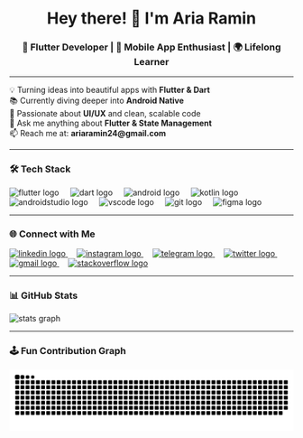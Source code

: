 <h1 align="center">Hey there! 👋 I'm Aria Ramin</h1>

<h3 align="center">🚀 Flutter Developer | 📱 Mobile App Enthusiast | 🌍 Lifelong Learner</h3>

---

<p>
  💡 Turning ideas into beautiful apps with <b>Flutter & Dart</b> <br>
  📚 Currently diving deeper into <b>Android Native</b> <br>
  🎯 Passionate about <b>UI/UX</b> and clean, scalable code <br>
  💬 Ask me anything about <b>Flutter & State Management</b> <br>
  📫 Reach me at: <b>ariaramin24@gmail.com</b> 
</p>

---

### 🛠 Tech Stack

<div>
  <img src="https://cdn.jsdelivr.net/gh/devicons/devicon/icons/flutter/flutter-original.svg" height="48" alt="flutter logo" />
  <img width="12" />
  <img src="https://cdn.jsdelivr.net/gh/devicons/devicon/icons/dart/dart-original.svg" height="48" alt="dart logo" />
  <img width="12" />
  <img src="https://cdn.jsdelivr.net/gh/devicons/devicon/icons/android/android-original.svg" height="48" alt="android logo" />
  <img width="12" />
  <img src="https://cdn.jsdelivr.net/gh/devicons/devicon/icons/kotlin/kotlin-original.svg" height="48" alt="kotlin logo" />
  <img width="12" />
  <img src="https://cdn.jsdelivr.net/gh/devicons/devicon/icons/androidstudio/androidstudio-original.svg" height="48" alt="androidstudio logo" />
  <img width="12" />
  <img src="https://cdn.jsdelivr.net/gh/devicons/devicon/icons/vscode/vscode-original.svg" height="48" alt="vscode logo" />
  <img width="12" />
  <img src="https://cdn.jsdelivr.net/gh/devicons/devicon/icons/git/git-original.svg" height="48" alt="git logo" />
  <img width="12" />
  <img src="https://cdn.jsdelivr.net/gh/devicons/devicon/icons/figma/figma-original.svg" height="48" alt="figma logo" />
</div>

---

### 🌐 Connect with Me

<div>
  <a href="https://www.linkedin.com/in/ariaramindev" target="_blank">
    <img src="https://raw.githubusercontent.com/maurodesouza/profile-readme-generator/master/src/assets/icons/social/linkedin/default.svg" height="42" alt="linkedin logo"/>
  </a>
    <img width="12" />
  <a href="https://instagram.com/ariaramindev" target="_blank">
    <img src="https://raw.githubusercontent.com/maurodesouza/profile-readme-generator/master/src/assets/icons/social/instagram/default.svg" height="42" alt="instagram logo"/>
  </a>
    <img width="12" />
  <a href="https://t.me/ariaramin7" target="_blank">
    <img src="https://raw.githubusercontent.com/maurodesouza/profile-readme-generator/master/src/assets/icons/social/telegram/default.svg" height="42" alt="telegram logo"/>
  </a>
    <img width="12" />
  <a href="https://twitter.com/ariaramin7" target="_blank">
    <img src="https://raw.githubusercontent.com/maurodesouza/profile-readme-generator/master/src/assets/icons/social/twitter/default.svg" height="42" alt="twitter logo"/>
  </a>
    <img width="12" />
  <a href="mailto:ariaramindev84@gmail.com" target="_blank">
    <img src="https://raw.githubusercontent.com/maurodesouza/profile-readme-generator/master/src/assets/icons/social/gmail/default.svg" height="42" alt="gmail logo"/>
  </a>
    <img width="12" />
  <a href="https://stackoverflow.com/users/15659294/aria-ramin" target="_blank">
    <img src="https://raw.githubusercontent.com/maurodesouza/profile-readme-generator/master/src/assets/icons/social/stackoverflow/default.svg" height="42" alt="stackoverflow logo"/>
  </a>
</div>

---

### 📊 GitHub Stats

<div>
  <img src="https://github-readme-stats.vercel.app/api?username=ariaramin&hide_title=false&hide_rank=false&show_icons=true&include_all_commits=true&count_private=true&disable_animations=false&theme=github_dark&locale=en&hide_border=false&order=1" height="150" alt="stats graph" />
</div>

---

### 🕹 Fun Contribution Graph

<img src="https://raw.githubusercontent.com/Platane/snk/output/github-contribution-grid-snake-dark.svg" alt="snake animation dark" />



